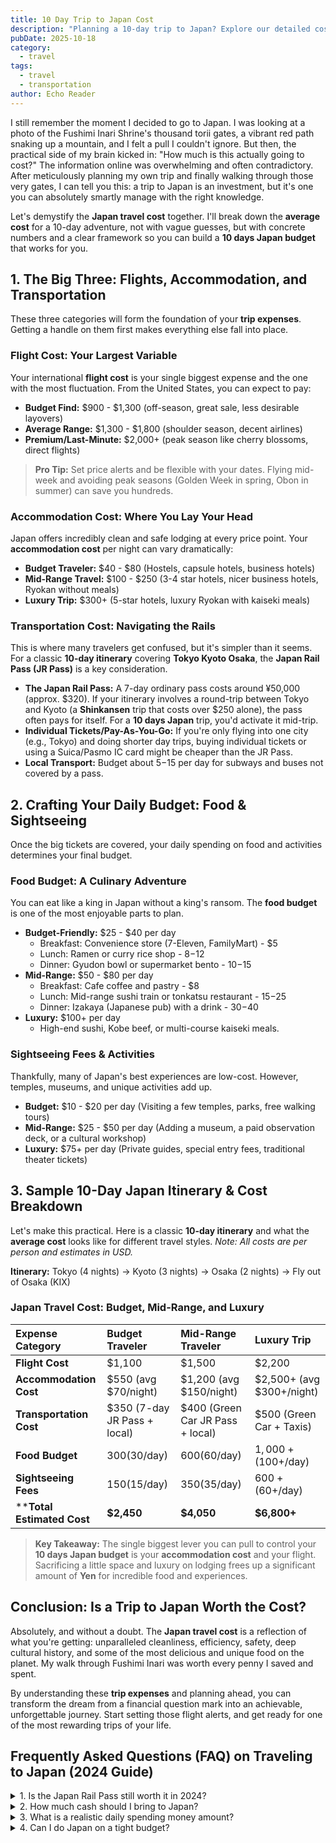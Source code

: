 ```yaml
---
title: 10 Day Trip to Japan Cost
description: "Planning a 10-day trip to Japan? Explore our detailed cost guide to budget your journey, covering everything from accommodation to local experiences!"
pubDate: 2025-10-18
category:
  - travel
tags:
  - travel 
  - transportation 
author: Echo Reader
---
```

I still remember the moment I decided to go to Japan. I was looking at a photo of the Fushimi Inari Shrine's thousand torii gates, a vibrant red path snaking up a mountain, and I felt a pull I couldn't ignore. But then, the practical side of my brain kicked in: "How much is this actually going to cost?" The information online was overwhelming and often contradictory. After meticulously planning my own trip and finally walking through those very gates, I can tell you this: a trip to Japan is an investment, but it's one you can absolutely smartly manage with the right knowledge.

Let's demystify the **Japan travel cost** together. I'll break down the **average cost** for a 10-day adventure, not with vague guesses, but with concrete numbers and a clear framework so you can build a **10 days Japan budget** that works for you.

## 1. The Big Three: Flights, Accommodation, and Transportation

These three categories will form the foundation of your **trip expenses**. Getting a handle on them first makes everything else fall into place.

### **Flight Cost: Your Largest Variable**
Your international **flight cost** is your single biggest expense and the one with the most fluctuation. From the United States, you can expect to pay:

*   **Budget Find:** $900 - $1,300 (off-season, great sale, less desirable layovers)
*   **Average Range:** $1,300 - $1,800 (shoulder season, decent airlines)
*   **Premium/Last-Minute:** $2,000+ (peak season like cherry blossoms, direct flights)

> **Pro Tip:** Set price alerts and be flexible with your dates. Flying mid-week and avoiding peak seasons (Golden Week in spring, Obon in summer) can save you hundreds.

### **Accommodation Cost: Where You Lay Your Head**
Japan offers incredibly clean and safe lodging at every price point. Your **accommodation cost** per night can vary dramatically:

*   **Budget Traveler:** $40 - $80 (Hostels, capsule hotels, business hotels)
*   **Mid-Range Travel:** $100 - $250 (3-4 star hotels, nicer business hotels, Ryokan without meals)
*   **Luxury Trip:** $300+ (5-star hotels, luxury Ryokan with kaiseki meals)

### **Transportation Cost: Navigating the Rails**
This is where many travelers get confused, but it's simpler than it seems. For a classic **10-day itinerary** covering **Tokyo Kyoto Osaka**, the **Japan Rail Pass (JR Pass)** is a key consideration.

*   **The Japan Rail Pass:** A 7-day ordinary pass costs around ¥50,000 (approx. $320). If your itinerary involves a round-trip between Tokyo and Kyoto (a **Shinkansen** trip that costs over $250 alone), the pass often pays for itself. For a **10 days Japan** trip, you'd activate it mid-trip.
*   **Individual Tickets/Pay-As-You-Go:** If you're only flying into one city (e.g., Tokyo) and doing shorter day trips, buying individual tickets or using a Suica/Pasmo IC card might be cheaper than the JR Pass.
*   **Local Transport:** Budget about $5-$15 per day for subways and buses not covered by a pass.

## 2. Crafting Your Daily Budget: Food & Sightseeing

Once the big tickets are covered, your daily spending on food and activities determines your final budget.

### **Food Budget: A Culinary Adventure**
You can eat like a king in Japan without a king's ransom. The **food budget** is one of the most enjoyable parts to plan.

*   **Budget-Friendly:** $25 - $40 per day
    *   Breakfast: Convenience store (7-Eleven, FamilyMart) - $5
    *   Lunch: Ramen or curry rice shop - $8-$12
    *   Dinner: Gyudon bowl or supermarket bento - $10-$15
*   **Mid-Range:** $50 - $80 per day
    *   Breakfast: Cafe coffee and pastry - $8
    *   Lunch: Mid-range sushi train or tonkatsu restaurant - $15-$25
    *   Dinner: Izakaya (Japanese pub) with a drink - $30-$40
*   **Luxury:** $100+ per day
    *   High-end sushi, Kobe beef, or multi-course kaiseki meals.

### **Sightseeing Fees & Activities**
Thankfully, many of Japan's best experiences are low-cost. However, temples, museums, and unique activities add up.

*   **Budget:** $10 - $20 per day (Visiting a few temples, parks, free walking tours)
*   **Mid-Range:** $25 - $50 per day (Adding a museum, a paid observation deck, or a cultural workshop)
*   **Luxury:** $75+ per day (Private guides, special entry fees, traditional theater tickets)

## 3. Sample 10-Day Japan Itinerary & Cost Breakdown

Let's make this practical. Here is a classic **10-day itinerary** and what the **average cost** looks like for different travel styles. *Note: All costs are per person and estimates in USD.*

**Itinerary:** Tokyo (4 nights) -> Kyoto (3 nights) -> Osaka (2 nights) -> Fly out of Osaka (KIX)

### **Japan Travel Cost: Budget, Mid-Range, and Luxury**

| Expense Category | Budget Traveler | Mid-Range Traveler | Luxury Trip |
| :--- | :--- | :--- | :--- |
| **Flight Cost** | $1,100 | $1,500 | $2,200 |
| **Accommodation Cost** | $550 (avg $70/night) | $1,200 (avg $150/night) | $2,500+ (avg $300+/night) |
| **Transportation Cost** | $350 (7-day JR Pass + local) | $400 (Green Car JR Pass + local) | $500 (Green Car + Taxis) |
| **Food Budget** | $300 ($30/day) | $600 ($60/day) | $1,000+ ($100+/day) |
| **Sightseeing Fees** | $150 ($15/day) | $350 ($35/day) | $600+ ($60+/day) |
| ****Total Estimated Cost** | **$2,450** | **$4,050** | **$6,800+** |

> **Key Takeaway:** The single biggest lever you can pull to control your **10 days Japan budget** is your **accommodation cost** and your flight. Sacrificing a little space and luxury on lodging frees up a significant amount of **Yen** for incredible food and experiences.

## Conclusion: Is a Trip to Japan Worth the Cost?

Absolutely, and without a doubt. The **Japan travel cost** is a reflection of what you're getting: unparalleled cleanliness, efficiency, safety, deep cultural history, and some of the most delicious and unique food on the planet. My walk through Fushimi Inari was worth every penny I saved and spent.

By understanding these **trip expenses** and planning ahead, you can transform the dream from a financial question mark into an achievable, unforgettable journey. Start setting those flight alerts, and get ready for one of the most rewarding trips of your life.

<section itemScope itemType="https://schema.org/FAQPage">
  <h2>Frequently Asked Questions (FAQ) on Traveling to Japan (2024 Guide)</h2>

  <details itemProp="mainEntity" itemScope itemType="https://schema.org/Question">
    <summary itemProp="name">
      1. Is the Japan Rail Pass still worth it in 2024?
    </summary>
    <div itemProp="acceptedAnswer" itemScope itemType="https://schema.org/Answer">
      <div itemProp="text">
        <p>
          Yes, but *only if your itinerary includes long-distance **Shinkansen** trips*. 
          With the significant price increase in late 2023, you must calculate the 
          cost of individual tickets for your planned journeys (e.g., Tokyo to Kyoto, 
          Kyoto to Osaka, etc.) and compare it to the pass price. For a 
          **Tokyo Kyoto Osaka** loop, it often still makes sense.
        </p>
      </div>
    </div>
  </details>

  <details itemProp="mainEntity" itemScope itemType="https://schema.org/Question">
    <summary itemProp="name">
      2. How much cash should I bring to Japan?
    </summary>
    <div itemProp="acceptedAnswer" itemScope itemType="https://schema.org/Answer">
      <div itemProp="text">
        <p>
          While credit cards are becoming more common, Japan is still a largely 
          **cash-based society**, especially at smaller restaurants, temples, and 
          rural areas. I recommend arriving with $200-$300 worth of **Yen** and 
          using ATMs at 7-Eleven or post offices to withdraw more as needed.
        </p>
      </div>
    </div>
  </details>

  <details itemProp="mainEntity" itemScope itemType="https://schema.org/Question">
    <summary itemProp="name">
      3. What is a realistic daily spending money amount?
    </summary>
    <div itemProp="acceptedAnswer" itemScope itemType="https://schema.org/Answer">
      <div itemProp="text">
        <p>
          For a **mid-range travel** style, a daily spending amount of **$80–$120 
          per day** (after flights, accommodation, and rail pass) is a comfortable 
          and realistic estimate. This covers good meals, sightseeing, and small souvenirs.
        </p>
      </div>
    </div>
  </details>

  <details itemProp="mainEntity" itemScope itemType="https://schema.org/Question">
    <summary itemProp="name">
      4. Can I do Japan on a tight budget?
    </summary>
    <div itemProp="acceptedAnswer" itemScope itemType="https://schema.org/Answer">
      <div itemProp="text">
        <p>
          You can! **Budget traveler** options are abundant. Focus on hostel dorms, 
          convenience store meals, free sights like parks and temples (though some 
          have small fees), and limit long-distance travel. A tight but doable budget 
          is possible for around **$2,000–$2,500** for the **10 days Japan** trip, 
          including flights.
        </p>
      </div>
    </div>
  </details>
</section>
